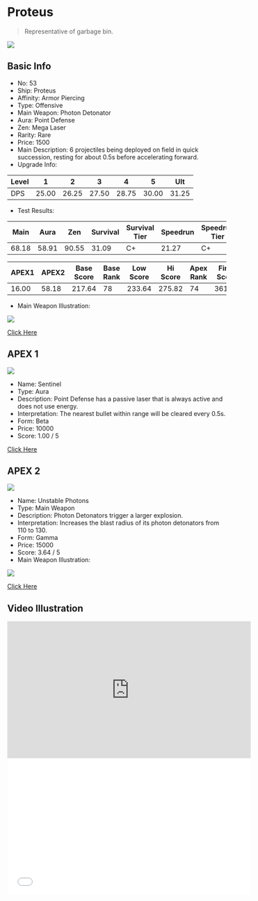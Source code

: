 # Proteus

> Representative of garbage bin.

<img src="/ships/ship_53.png" style={{zoom:1}}/>

## Basic Info

- No: 53
- Ship: Proteus
- Affinity: Armor Piercing
- Type: Offensive
- Main Weapon: Photon Detonator
- Aura: Point Defense
- Zen: Mega Laser
- Rarity: Rare
- Price: 1500
- Main Description: 6 projectiles being deployed on field in quick succession, resting for about 0.5s before accelerating forward.
- Upgrade Info: 

| Level | 1 | 2 | 3 | 4 | 5 | Ult |
|--|--|--|--|--|--|--|
| DPS | 25.00 | 26.25 | 27.50 | 28.75 | 30.00 | 31.25 |

- Test Results: 

| Main | Aura | Zen | Survival | Survival Tier | Speedrun | Speedrun Tier | Fun | Fun Tier |
|--|--|--|--|--|--|--|--|--|
| 68.18 | 58.91 | 90.55 | 31.09 | C+ | 21.27 | C+ | 33.27 | B |

| APEX1 | APEX2 | Base Score | Base Rank | Low Score | Hi Score | Apex Rank | Final Score | FinalRank |
|--|--|--|--|--|--|--|--|--|
| 16.00 | 58.18 | 217.64 | 78 | 233.64 | 275.82 | 74 | 361.45 | 72 |

- Main Weapon Illustration:

<img src="/illustration/main_53.gif" style={{zoom:1}}/>

[Click Here](https://gamefaqs.gamespot.com/iphone/193681-phoenix-ii/faqs/76704/ship-details-part-6#proteus)

## APEX 1

<img src="/ships/ship_53_apex_1.png" style={{zoom:1}}/>

- Name: Sentinel
- Type: Aura
- Description: Point Defense has a passive laser that is always active and does not use energy.
- Interpretation: The nearest bullet within range will be cleared every 0.5s.
- Form: Beta
- Price: 10000
- Score: 1.00 / 5

[Click Here](https://gamefaqs.gamespot.com/iphone/193681-phoenix-ii/faqs/76704/ship-details-part-6#beta-pd-sentinel-c10000)

## APEX 2

<img src="/ships/ship_53_apex_2.png" style={{zoom:1}}/>

- Name: Unstable Photons
- Type: Main Weapon
- Description: Photon Detonators trigger a larger explosion.
- Interpretation: Increases the blast radius of its photon detonators from 110 to 130.
- Form: Gamma
- Price: 15000
- Score: 3.64 / 5
- Main Weapon Illustration:

<img src="/illustration/main_53_gamma.gif" style={{zoom:1}}/>

[Click Here](https://gamefaqs.gamespot.com/iphone/193681-phoenix-ii/faqs/76704/ship-details-part-6#gamma-main-weapon-unstable-photons-c15000)

## Video Illustration

<iframe width="560" height="315" src="https://www.youtube.com/embed/OJJ-tGAz5GE?si=CLIMJBLJkNsp2wvC" title="YouTube video player" frameborder="0" allow="accelerometer; autoplay; clipboard-write; encrypted-media; gyroscope; picture-in-picture; web-share" referrerpolicy="strict-origin-when-cross-origin" allowfullscreen></iframe>

<br/>

<iframe width="560" height="315" src="//player.bilibili.com/player.html?aid=312809015&bvid=BV1QP411m7kC&cid=1106983951&p=1&autoplay=false" scrolling="no" border="0" frameborder="no" allow="accelerometer; autoplay; clipboard-write; encrypted-media; gyroscope; picture-in-picture; web-share" framespacing="0" allowfullscreen="true"> </iframe>
